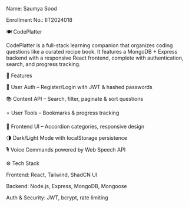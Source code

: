 Name: Saumya Sood 

Enrollment No.: IIT2024018


🍽️ CodePlatter

CodePlatter is a full-stack learning companion that organizes coding questions like a curated recipe book.
It features a MongoDB + Express backend with a responsive React frontend, complete with authentication, search, and progress tracking.


🚀 Features

🔐 User Auth – Register/Login with JWT & hashed passwords

📚 Content API – Search, filter, paginate & sort questions

⭐ User Tools – Bookmarks & progress tracking

🎨 Frontend UI – Accordion categories, responsive design

🌗 Dark/Light Mode with localStorage persistence

🎙️ Voice Commands powered by Web Speech API


⚙️ Tech Stack

Frontend: React, Tailwind, ShadCN UI

Backend: Node.js, Express, MongoDB, Mongoose

Auth & Security: JWT, bcrypt, rate limiting

